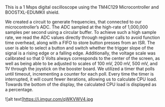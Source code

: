 This is a 1 Msps digital oscilloscope using the TM4C129 Microcontroller and BOOSTXL-EDUMKII shield. 

We created a circuit to generate frequencies, that connected to our microcontroller’s ADC. The ADC sampled at the high-rate
of 1,000,000 samples per second using a circular buffer. To achieve such a high sample rate, we read the ADC values directly
through register calls to avoid function time overhead, along with a FIFO to store button presses from an ISR. The 
user is able to select a button and switch whether the trigger slope of the signal is a rising edge or a falling edge. 
Additionally, the voltage scale was calibrated so that 0 Volts always corresponds to the center of the screen, as well as 
being able to be adjusted to scales of 100 mV, 200 mV, 500 mV, and 1V through the joystick on the booster board. We utilized 
a timer that polls until timeout, incrementing a counter for each poll. Every time the timer is interrupted, it will count 
fewer iterations, allowing us to calculate CPU load. Towards the bottom of the display, the calculated CPU load is displayed 
as a percentage. 

![alt text]https://i.imgur.com/qWKVWV4.jpg
